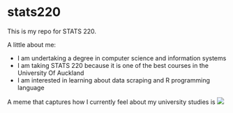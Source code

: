 # stats220

This is my repo for STATS 220. 

A little about me:

- I am undertaking a degree in computer science and information systems
- I am taking STATS 220 because it is one of the best courses in the University Of Auckland
- I am interested in learning about data scraping and R programming language 

A meme that captures how I currently feel about my university studies is ![]([https://c.tenor.com/8druEACXtX8AAAAd/tenor.gif](https://tenor.com/view/science-math-analytics-technology-nick-zetta-gif-16436026))
